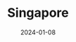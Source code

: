---
title: Singapore
excerpt: "Where iron forests conjoin the ballet of futurism"
date: 2024-01-08
gallery_name: "singapore"
tags:
  - 🌆Metropolis
  - 🌴Tropical (≈hot as hell)
header:
  overlay_image: cover/singapore-night-3v1.jpg
---